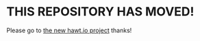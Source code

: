 # THIS REPOSITORY HAS MOVED!

Please go to [the new hawt.io project](https://github.com/hawtio/hawtio) thanks!